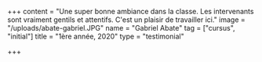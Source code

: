 +++
content = "Une super bonne ambiance dans la classe. Les intervenants sont vraiment gentils et attentifs. C'est un plaisir de travailler ici."
image = "/uploads/abate-gabriel.JPG"
name = "Gabriel Abate"
tag = ["cursus", "initial"]
title = "1ère année, 2020"
type = "testimonial"

+++
